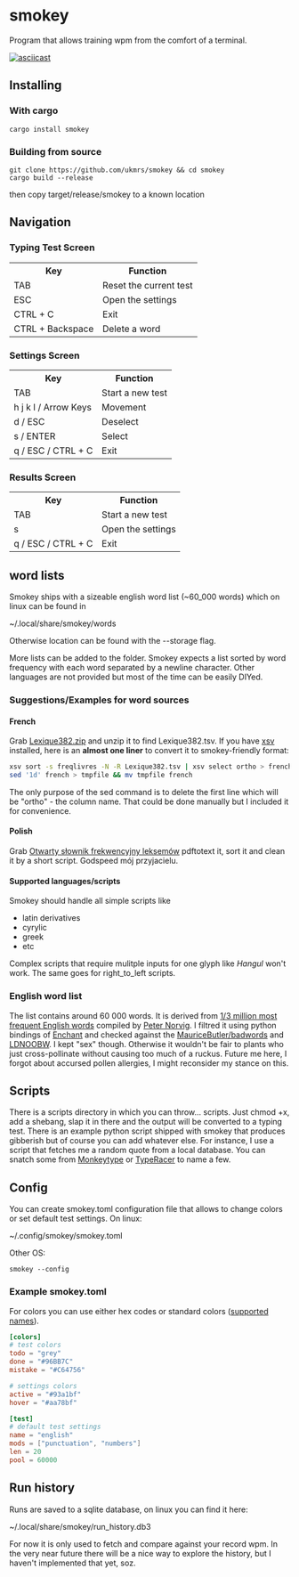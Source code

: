 # smokey

Program that allows training wpm from the comfort of a terminal.

[![asciicast](https://asciinema.org/a/450192.svg)](https://asciinema.org/a/450192)

## Installing
### With cargo
```
cargo install smokey
```

### Building from source
```
git clone https://github.com/ukmrs/smokey && cd smokey
cargo build --release
```
then copy target/release/smokey to a known location

## Navigation

### Typing Test Screen

<table>
  <tr><th>Key</th><th>Function</th><tr>
  <tr><td>TAB</td><td>Reset the current test</td></tr>
  <tr><td>ESC</td><td>Open the settings</td></tr>
  <tr><td>CTRL + C</td><td>Exit</td></tr>
  <tr><td>CTRL + Backspace</td><td>Delete a word</td></tr>
</table>

### Settings Screen

<table>
  <tr><th>Key</th><th>Function</th><tr>
  <tr><td>TAB</td><td>Start a new test</td></tr>
  <tr><td>h j k l / Arrow Keys</td><td>Movement</td></tr>
  <tr><td>d / ESC</td><td>Deselect</td></tr>
  <tr><td>s / ENTER</td><td>Select</td></tr>
  <tr><td>q / ESC / CTRL + C</td><td>Exit</td></tr>
</table>

### Results Screen

<table>
  <tr><th>Key</th><th>Function</th><tr>
  <tr><td>TAB</td><td>Start a new test</td></tr>
  <tr><td>s</td><td>Open the settings</td></tr>
  <tr><td>q / ESC / CTRL + C</td><td>Exit</td></tr>
</table>

## word lists
Smokey ships with a sizeable english word list (~60_000 words) which on linux can be found in

~/.local/share/smokey/words

Otherwise location can be found with the --storage flag.

More lists can be added to the folder. Smokey expects a list sorted by word frequency with each
word separated by a newline character.
Other languages are not provided but most of the time can be easily DIYed.

### Suggestions/Examples for word sources
#### French
Grab [Lexique382.zip](https://github.com/chrplr/openlexicon/blob/master/datasets-info/Lexique382/README-Lexique.md)
and unzip it to find Lexique382.tsv.
If you have [xsv](https://github.com/BurntSushi/xsv) installed,
here is an **almost one liner** to convert it to smokey-friendly format:

```bash
xsv sort -s freqlivres -N -R Lexique382.tsv | xsv select ortho > french
sed '1d' french > tmpfile && mv tmpfile french
```
The only purpose of the sed command is to delete the first line which will be "ortho" - the column name.
That could be done manually but I included it for convenience.

#### Polish

Grab [Otwarty słownik frekwencyjny leksemów](https://web.archive.org/web/20091116122442/http://www.open-dictionaries.com/slownikfrleks.pdf)
pdftotext it, sort it and clean it by a short script. Godspeed mój przyjacielu.

#### Supported languages/scripts
Smokey should handle all simple scripts like
- latin derivatives
- cyrylic
- greek
- etc

Complex scripts that require mulitple inputs for one glyph like *Hangul* won't work.
The same goes for right_to_left scripts.

### English word list
The list contains around 60 000 words.
It is derived from  [1/3 million most frequent English words](https://norvig.com/ngrams/count_1w.txt)
compiled by [Peter Norvig](https://github.com/norvig).
I filtred it using python bindings of [Enchant](https://abiword.github.io/enchant/)
and checked against the [MauriceButler/badwords](https://github.com/MauriceButler/badwords)
and  [LDNOOBW](https://github.com/LDNOOBW/List-of-Dirty-Naughty-Obscene-and-Otherwise-Bad-Words).
I kept "sex" though. Otherwise it wouldn't be fair to plants who
just cross-pollinate without causing too much of a ruckus.
Future me here, I forgot about accursed pollen allergies, I might reconsider my stance on this.

## Scripts
There is a scripts directory in which you can throw... scripts.
Just chmod +x, add a shebang, slap it in there and the output will be converted to a typing test.
There is an example python script shipped with smokey that produces gibberish but of course you can add whatever else.
For instance, I use a script that fetches me a random quote from a local database.
You can snatch some from [Monkeytype](https://github.com/Miodec/monkeytype/tree/master/static/quotes) or [TypeRacer](https://typeracerdata.com/texts?texts=full&sort=relative_average) to name a few.

## Config
You can create smokey.toml configuration file that allows to
change colors or set default test settings. On linux:

~/.config/smokey/smokey.toml

Other OS:
```
smokey --config
```

### Example smokey.toml

For colors you can use either hex codes or standard colors
([supported names](https://docs.rs/tui/0.16.0/tui/style/enum.Color.html)).

```toml
[colors]
# test colors
todo = "grey"
done = "#96BB7C"
mistake = "#C64756"

# settings colors
active = "#93a1bf"
hover = "#aa78bf"

[test]
# default test settings
name = "english"
mods = ["punctuation", "numbers"]
len = 20
pool = 60000
```

## Run history
Runs are saved to a sqlite database, on linux you can find it here:

~/.local/share/smokey/run_history.db3

For now it is only used to fetch and compare against your record wpm.
In the very near future there will be a nice way to explore the history,
but I haven't implemented that yet, soz.

